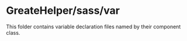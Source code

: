 # GreateHelper/sass/var

This folder contains variable declaration files named by their component class.
